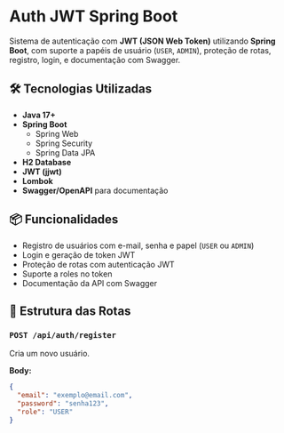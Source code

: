 # Auth JWT Spring Boot

Sistema de autenticação com **JWT (JSON Web Token)** utilizando **Spring Boot**, com suporte a papéis de usuário (`USER`, `ADMIN`), proteção de rotas, registro, login, e documentação com Swagger.

## 🛠️ Tecnologias Utilizadas

- **Java 17+**
- **Spring Boot**
    - Spring Web
    - Spring Security
    - Spring Data JPA
- **H2 Database** 
- **JWT (jjwt)**
- **Lombok**
- **Swagger/OpenAPI** para documentação

## 📦 Funcionalidades

- Registro de usuários com e-mail, senha e papel (`USER` ou `ADMIN`)
- Login e geração de token JWT
- Proteção de rotas com autenticação JWT
- Suporte a roles no token
- Documentação da API com Swagger

## 📌 Estrutura das Rotas

### `POST /api/auth/register`
Cria um novo usuário.

**Body:**
```json
{
  "email": "exemplo@email.com",
  "password": "senha123",
  "role": "USER"
}
